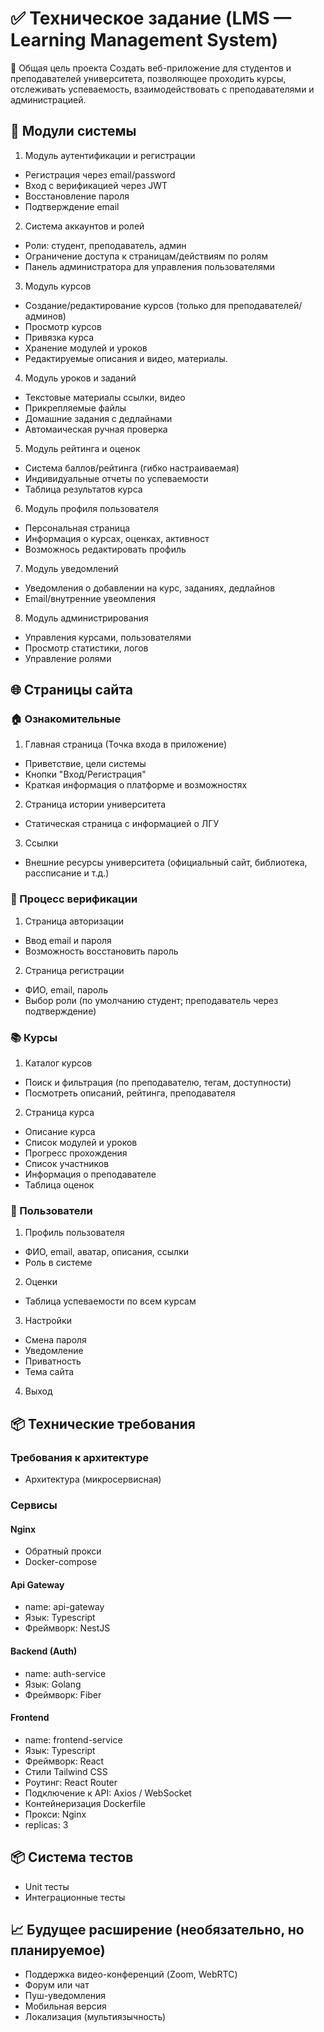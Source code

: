 # ✅ Техническое задание (LMS — Learning Management System)

📌 Общая цель проекта
Создать веб-приложение для студентов и преподавателей университета, позволяющее проходить курсы, отслеживать успеваемость, взаимодействовать с преподавателями и администрацией.

## 🧩 Модули системы

1. Модуль аутентификации и регистрации

- Регистрация через email/password
- Вход с верификацией через JWT
- Восстановление пароля
- Подтверждение email

2. Система аккаунтов и ролей

- Роли: студент, преподаватель, админ
- Ограничение доступа к страницам/действиям по ролям
- Панель администратора для управления пользователями

3. Модуль курсов

- Создание/редактирование курсов (только для преподавателей/админов)
- Просмотр курсов
- Привязка курса
- Хранение модулей и уроков
- Редактируемые описания и видео, материалы.

4. Модуль уроков и заданий

- Текстовые материалы ссылки, видео
- Прикрепляемые файлы
- Домашние задания с дедлайнами
- Автомаическая ручная проверка

5. Модуль рейтинга и оценок

- Система баллов/рейтинга (гибко настраиваемая)
- Индивидуальные отчеты по успеваемости
- Таблица результатов курса

6. Модуль профиля пользователя

- Персональная страница
- Информация о курсах, оценках, активност
- Возможнось редактировать профиль

7. Модуль уведомлений

- Уведомления о добавлении на курс, заданиях, дедлайнов
- Email/внутренние увеомления

8. Модуль администрирования

- Управления курсами, пользователями
- Просмотр статистики, логов
- Управление ролями

## 🌐 Страницы сайта

### 🏠 Ознакомительные

1. Главная страница (Точка входа в приложение)

- Приветствие, цели системы
- Кнопки "Вход/Регистрация"
- Краткая информация о платформе и возможностях

2. Страница истории университета

- Статическая страница с информацией о ЛГУ

3. Ссылки

- Внешние ресурсы университета (официальный сайт, библиотека, рассписание и т.д.)

### 🔐 Процесс верификации

1. Страница авторизации

- Ввод email и пароля
- Возможность восстановить пароль

2. Страница регистрации

- ФИО, email, пароль
- Выбор роли (по умолчанию студент; преподаватель через подтверждение)

### 📚 Курсы

1. Каталог курсов

- Поиск и фильтрация (по преподавателю, тегам, доступности)
- Посмотреть описаний, рейтинга, преподавателя

2. Страница курса

- Описание курса
- Список модулей и уроков
- Прогресс прохождения
- Список участников
- Информация о преподавателе
- Таблица оценок

### 👤 Пользователи

1. Профиль пользователя

- ФИО, email, аватар, описания, ссылки
- Роль в системе

2. Оценки

- Таблица успеваемости по всем курсам

3. Настройки

- Смена пароля
- Уведомление
- Приватность
- Тема сайта

4. Выход

## 📦 Технические требования

### Требования к архитектуре

- Архитектура (микросервисная)

### Сервисы

#### Nginx

- Обратный прокси
- Docker-compose

#### Api Gateway

- name: api-gateway
- Язык: Typescript
- Фреймворк: NestJS

#### Backend (Auth)

- name: auth-service
- Язык: Golang
- Фреймворк: Fiber

#### Frontend

- name: frontend-service
- Язык: Typescript
- Фреймворк: React
- Стили Tailwind CSS
- Роутинг: React Router
- Подключение к API: Axios / WebSocket
- Контейнеризация Dockerfile
- Прокси: Nginx
- replicas: 3

## 📦 Система тестов

- Unit тесты
- Интеграционные тесты

## 📈 Будущее расширение (необязательно, но планируемое)

- Поддержка видео-конференций (Zoom, WebRTC)
- Форум или чат
- Пуш-уведомления
- Мобильная версия
- Локализация (мультиязычность)
